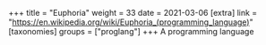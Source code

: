 +++
title = "Euphoria"
weight = 33
date = 2021-03-06
[extra]
link = "https://en.wikipedia.org/wiki/Euphoria_(programming_language)"
[taxonomies]
groups = ["proglang"]
+++
A programming language

